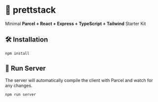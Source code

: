 # 🧰 prettstack

Minimal **Parcel + React + Express + TypeScript + Tailwind** Starter Kit

## 🛠️ Installation

`npm install`

## 🤖 Run Server

The server will automatically compile the client with Parcel and watch for any changes.

`npm run server`
